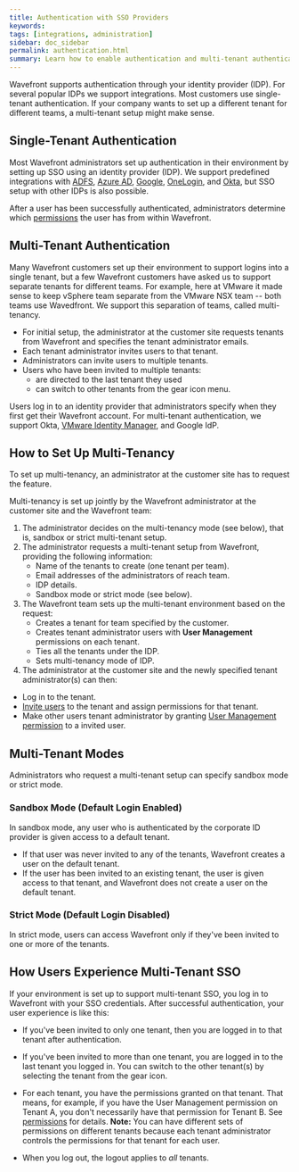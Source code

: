 ```yaml
---
title: Authentication with SSO Providers
keywords:
tags: [integrations, administration]
sidebar: doc_sidebar
permalink: authentication.html
summary: Learn how to enable authentication and multi-tenant authentication.
---
```


Wavefront supports authentication through your identity provider (IDP). For several popular IDPs we support integrations. Most customers use single-tenant authentication. If your company wants to set up a different tenant for different teams, a multi-tenant setup might make sense.


## Single-Tenant Authentication

Most Wavefront administrators set up authentication in their environment by setting up SSO using an identity provider (IDP). We support predefined integrations with [ADFS](adfs.html), [Azure AD](azure_ad.html), [Google](google.html), [OneLogin](onelogin.html), and [Okta](okta.html), but SSO setup with other IDPs is also possible.

After a user has been successfully authenticated, administrators determine which [permissions](permissions_overview.html) the user has from within Wavefront.

## Multi-Tenant Authentication

Many Wavefront customers set up their environment to support logins into a single tenant, but a few Wavefront customers have asked us to support separate tenants for different teams. For example, here at VMware it made sense to keep vSphere team separate from the VMware NSX team -- both teams use Wavedfront. We support this separation of teams, called multi-tenancy.

* For initial setup, the administrator at the customer site requests tenants from Wavefront and specifies the tenant administrator emails.
* Each tenant administrator invites users to that tenant.
* Administrators can invite users to multiple tenants.
* Users who have been invited to multiple tenants:
    - are directed to the last tenant they used
    - can switch to other tenants from the gear icon menu.

Users log in to an identity provider that administrators specify when they first get their Wavefront account. For multi-tenant authentication, we support Okta, [VMware Identity Manager](https://docs.vmware.com/en/VMware-Identity-Manager/index.html), and Google IdP.

## How to Set Up Multi-Tenancy

To set up multi-tenancy, an administrator at the customer site has to request the feature.

Multi-tenancy is set up jointly by the Wavefront administrator at the customer site and the Wavefront team:

1. The administrator decides on the multi-tenancy mode (see below), that is, sandbox or strict multi-tenant setup.
1. The administrator requests a multi-tenant setup from Wavefront, providing the following information:
   * Name of the tenants to create (one tenant per team).
   * Email addresses of the administrators of reach team.
   * IDP details.
   * Sandbox mode or strict mode (see below).
1. The Wavefront team sets up the multi-tenant environment based on the request:
   * Creates a tenant for team specified by the customer.
   * Creates tenant administrator users with **User Management** permissions on each tenant.
   * Ties all the tenants under the IDP.
   * Sets multi-tenancy mode of IDP.
1. The administrator at the customer site and the newly specified tenant administrator(s) can then:
  * Log in to the tenant.
  * [Invite users](users_managing.html#adding-users) to the tenant and assign permissions for that tenant.
  * Make other users tenant administrator by granting [User Management permission](permissions.html) to a invited user.

## Multi-Tenant Modes

Administrators who request a multi-tenant setup can specify sandbox mode or strict mode.

### Sandbox Mode (Default Login Enabled)

In sandbox mode, any user who is authenticated by the corporate ID provider is given access to a default tenant.
* If that user was never invited to any of the tenants, Wavefront creates a user on the default tenant.
* If the user has been invited to an existing tenant, the user is given access to that tenant, and Wavefront does not create a user on the default tenant.

### Strict Mode (Default Login Disabled)

In strict mode, users can access Wavefront only if they've been invited to one or more of the tenants.

## How Users Experience Multi-Tenant SSO

If your environment is set up to support multi-tenant SSO, you log in to Wavefront with your SSO credentials. After successful authentication, your user experience is like this:

   * If you've been invited to only one tenant, then you are logged in to that tenant after authentication.
   * If you've been invited to more than one tenant, you are logged in to the last tenant you logged in. You can switch to the other tenant(s) by selecting the tenant from the gear icon.
   * For each tenant, you have the permissions granted on that tenant. That means, for example, if you have the User Management permission on Tenant A, you don't necessarily have that permission for Tenant B. See [permissions](permissions_overview.html) for details.
   **Note:** You can have different sets of permissions on different tenants because each tenant administrator controls the permissions for that tenant for each user.

   * When you log out, the logout applies to *all* tenants.
